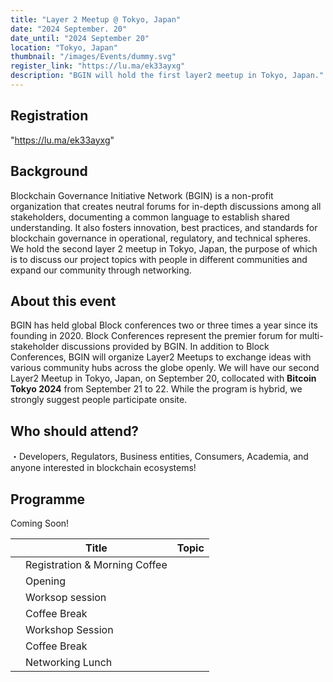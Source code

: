 ```yaml
---
title: "Layer 2 Meetup @ Tokyo, Japan"
date: "2024 September. 20"
date_until: "2024 September 20"
location: "Tokyo, Japan"
thumbnail: "/images/Events/dummy.svg"
register_link: "https://lu.ma/ek33ayxg"
description: "BGIN will hold the first layer2 meetup in Tokyo, Japan."
---
```


## Registration

"https://lu.ma/ek33ayxg"

## Background

Blockchain Governance Initiative Network (BGIN) is a non-profit organization that creates neutral forums for in-depth discussions among all stakeholders, documenting a common language to establish shared understanding. It also fosters innovation, best practices, and standards for blockchain governance in operational, regulatory, and technical spheres. We hold the second layer 2 meetup in Tokyo, Japan, the purpose of which is to discuss our project topics with people in different communities and expand our community through networking. 

## About this event

​BGIN has held global Block conferences two or three times a year since its founding in 2020. Block Conferences represent the premier forum for multi-stakeholder discussions provided by BGIN. In addition to Block Conferences, BGIN will organize Layer2 Meetups to exchange ideas with various community hubs across the globe openly. We will have our second Layer2 Meetup in Tokyo, Japan, on September 20, collocated with  <b>Bitcoin Tokyo 2024</b> from September 21 to 22. While the program is hybrid, we strongly suggest people participate onsite.

## ​Who should attend?

​・Developers, Regulators, Business entities, Consumers, Academia, and anyone interested in blockchain ecosystems!

## Programme

Coming Soon! 

|                     | Title                         | Topic  |
| ------------------- | ----------------------------- | ------ |
|                     | Registration & Morning Coffee |        |
|                     | Opening                       |        |
|                     | Worksop session               |        |
|                     | Coffee Break                  |        |
|                     | Workshop Session              |        |
|                     | Coffee Break                  |        | 
|                     | Networking Lunch              |        |
